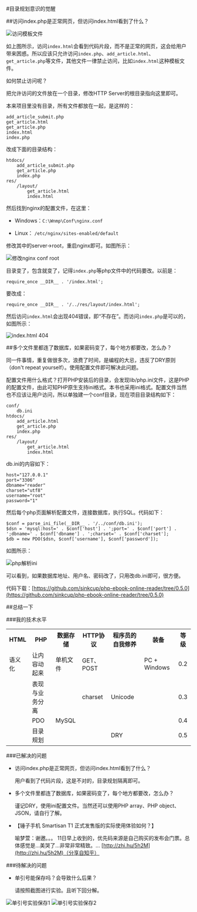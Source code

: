 #目录规划意识的觉醒

##访问index.php是正常网页，但访问index.html看到了什么？

![访问模板文件](http://com-163-sinkcup-php-web-tutorial-create-online-reader.qiniudn.com/some_files_should_not_be_accessed.png)

如上图所示，访问`index.html`会看到代码片段，而不是正常的网页，这会给用户带来困惑。所以应该只允许访问`index.php`、`add_article.html`、`get_article.php`等文件，其他文件一律禁止访问，比如`index.html`这种模板文件。

如何禁止访问呢？

把允许访问的文件放在一个目录，修改HTTP Server的根目录指向这里即可。

本来项目里没有目录，所有文件都放在一起，是这样的：

    add_article_submit.php
    get_article.html
    get_article.php
    index.html
    index.php

改成下面的目录结构：

    htdocs/
        add_article_submit.php
        get_article.php
        index.php
    res/
        /layout/
            get_article.html
            index.html

然后找到nginx的配置文件，在这里：

* Windows：`C:\Wnmp\Conf\nginx.conf`

* Linux： `/etc/nginx/sites-enabled/default`

修改其中的server->root，重启nginx即可。如图所示：

![修改nginx conf root](http://com-163-sinkcup-php-web-tutorial-create-online-reader.qiniudn.com/nginx_root.png)

目录变了，包含就变了，记得`index.php`等php文件中的代码要改。以前是：

    require_once __DIR__ . '/index.html';

要改成：

    require_once __DIR__ . '/../res/layout/index.html';

然后访问`index.html`会出现404错误，即“不存在”。而访问`index.php`是可以的，如图所示：

![index.html 404](http://com-163-sinkcup-php-web-tutorial-create-online-reader.qiniudn.com/index_404.png)

##多个文件里都连了数据库，如果密码变了，每个地方都要改，怎么办？

同一件事情，重复做很多次，浪费了时间，是编程的大忌，违反了DRY原则（don't repeat yourself）。使用配置文件即可解决此问题。

配置文件用什么格式？打开PHP安装后的目录，会发现lib/php.ini文件，这是PHP的配置文件，由此可知PHP原生支持ini格式。本书也采用ini格式。配置文件当然也不应该让用户访问，所以单独建一个conf目录，现在项目目录结构如下：

    conf/
        db.ini
    htdocs/
        add_article.html
        get_article.php
        index.php
    res/
        /layout/
            get_article.html
            index.html

db.ini的内容如下：

    host="127.0.0.1"
    port="3306"
    dbname="reader"
    charset="utf8"
    username="root"
    password="1"

然后每个php页面解析配置文件，连接数据库，执行SQL。代码如下：

    $conf = parse_ini_file(__DIR__ . '/../conf/db.ini');
    $dsn = 'mysql:host=' . $conf['host'] . ';port=' . $conf['port'] . ';dbname=' . $conf['dbname'] . ';charset=' . $conf['charset'];
    $db = new PDO($dsn, $conf['username'], $conf['password']);

如图所示：

![php解析ini](http://com-163-sinkcup-php-web-tutorial-create-online-reader.qiniudn.com/php_parse_ini.png)

可以看到，如果数据库地址、用户名、密码改了，只用改db.ini即可，很方便。

代码下载：[https://github.com/sinkcup/php-ebook-online-reader/tree/0.5.0](https://github.com/sinkcup/php-ebook-online-reader/tree/0.5.0)

##总结一下

###我的技术水平

<table>
    <tr>
        <th>HTML</th>
        <th>PHP</th>
        <th>数据存储</th>
        <th>HTTP协议</th>
        <th>程序员的自我修养</th>
        <th>装备</th>
        <th>等级</th>
    </tr>
    <tr>
        <td>语义化</td>
        <td>让内容动起来</td>
        <td>单机文件</td>
        <td>GET、POST</td>
        <td></td>
        <td>PC + Windows</td>
        <td>0.2</td>
    </tr>
    <tr>
        <td></td>
        <td>表现与业务分离</td>
        <td></td>
        <td>charset</td>
        <td>Unicode</td>
        <td></td>
        <td>0.3</td>
    </tr>
    <tr>
        <td></td>
        <td>PDO</td>
        <td>MySQL</td>
        <td></td>
        <td></td>
        <td></td>
        <td>0.4</td>
    </tr>
    <tr>
        <td></td>
        <td>目录规划</td>
        <td></td>
        <td></td>
        <td>DRY</td>
        <td></td>
        <td>0.5</td>
    </tr>

</table>


###已解决的问题

* 访问index.php是正常网页，但访问index.html看到了什么？

    用户看到了代码片段，这是不对的，目录规划隔离即可。

* 多个文件里都连了数据库，如果密码变了，每个地方都要改，怎么办？

    谨记DRY，使用ini配置文件。当然还可以使用PHP array、PHP object、JSON，请自行了解。

* 【锤子手机 Smartisan T1 正式发售版的实际使用体验如何？】

    喻梦萱：谢邀。。。 11日早上收到的，优先码来源是自己购买的发布会门票。总体感觉是…美哭了…非常非常精致。… [http://zhi.hu/5h2M](http://zhi.hu/5h2M)（分享自知乎）

###待解决的问题

* 单引号能保存吗？会导致什么后果？

    请按照截图进行实验。且听下回分解。

![单引号实验保存1](http://com-163-sinkcup-php-web-tutorial-create-online-reader.qiniudn.com/single_quote_mark.png)
![单引号实验保存2](http://com-163-sinkcup-php-web-tutorial-create-online-reader.qiniudn.com/sql_injection.png)
